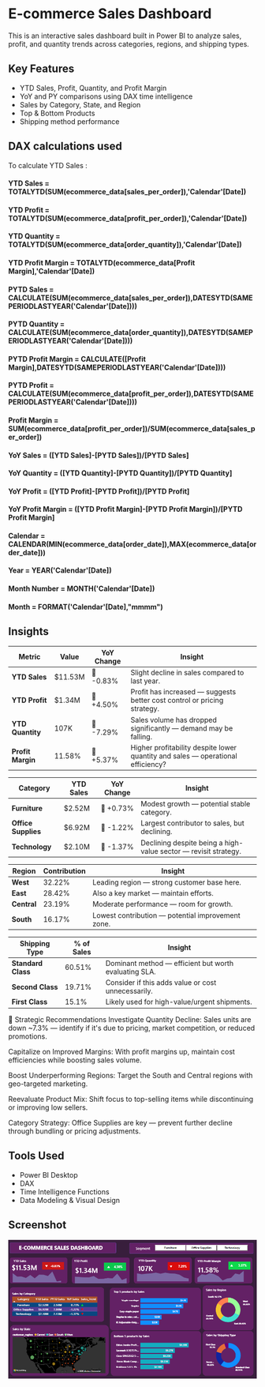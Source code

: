 # E-commerce Sales Dashboard

This is an interactive sales dashboard built in Power BI to analyze sales, profit, and quantity trends across categories, regions, and shipping types.

## Key Features
- YTD Sales, Profit, Quantity, and Profit Margin
- YoY and PY comparisons using DAX time intelligence
- Sales by Category, State, and Region
- Top & Bottom Products
- Shipping method performance
## DAX calculations used
To calculate YTD Sales :
####  YTD Sales = TOTALYTD(SUM(ecommerce_data[sales_per_order]),'Calendar'[Date])

#### YTD Profit = TOTALYTD(SUM(ecommerce_data[profit_per_order]),'Calendar'[Date])

#### YTD Quantity = TOTALYTD(SUM(ecommerce_data[order_quantity]),'Calendar'[Date])

#### YTD Profit Margin = TOTALYTD(ecommerce_data[Profit Margin],'Calendar'[Date])

#### PYTD Sales = CALCULATE(SUM(ecommerce_data[sales_per_order]),DATESYTD(SAMEPERIODLASTYEAR('Calendar'[Date])))

#### PYTD Quantity = CALCULATE(SUM(ecommerce_data[order_quantity]),DATESYTD(SAMEPERIODLASTYEAR('Calendar'[Date])))

#### PYTD Profit Margin = CALCULATE([Profit Margin],DATESYTD(SAMEPERIODLASTYEAR('Calendar'[Date])))

#### PYTD Profit = CALCULATE(SUM(ecommerce_data[profit_per_order]),DATESYTD(SAMEPERIODLASTYEAR('Calendar'[Date]))) 

#### Profit Margin = SUM(ecommerce_data[profit_per_order])/SUM(ecommerce_data[sales_per_order])

#### YoY Sales = ([YTD Sales]-[PYTD Sales])/[PYTD Sales]

#### YoY Quantity = ([YTD Quantity]-[PYTD Quantity])/[PYTD Quantity]

#### YoY Profit = ([YTD Profit]-[PYTD Profit])/[PYTD Profit]

#### YoY Profit Margin = ([YTD Profit Margin]-[PYTD Profit Margin])/[PYTD Profit Margin]

#### Calendar = CALENDAR(MIN(ecommerce_data[order_date]),MAX(ecommerce_data[order_date]))
#### Year = YEAR('Calendar'[Date])
#### Month Number = MONTH('Calendar'[Date])
#### Month = FORMAT('Calendar'[Date],"mmmm")

## Insights
| Metric            | Value    | YoY Change | Insight                                                                         |
| ----------------- | -------- | ---------- | ------------------------------------------------------------------------------- |
| **YTD Sales**     | \$11.53M | 🔻 -0.83%  | Slight decline in sales compared to last year.                                  |
| **YTD Profit**    | \$1.34M  | 🔺 +4.50%  | Profit has increased — suggests better cost control or pricing strategy.        |
| **YTD Quantity**  | 107K     | 🔻 -7.29%  | Sales volume has dropped significantly — demand may be falling.                 |
| **Profit Margin** | 11.58%   | 🔺 +5.37%  | Higher profitability despite lower quantity and sales — operational efficiency? |

| Category            | YTD Sales | YoY Change | Insight                                                         |
| ------------------- | --------- | ---------- | --------------------------------------------------------------- |
| **Furniture**       | \$2.52M   | 🔺 +0.73%  | Modest growth — potential stable category.                      |
| **Office Supplies** | \$6.92M   | 🔻 -1.22%  | Largest contributor to sales, but declining.                    |
| **Technology**      | \$2.10M   | 🔻 -1.37%  | Declining despite being a high-value sector — revisit strategy. |

| Region      | Contribution | Insight                                           |
| ----------- | ------------ | ------------------------------------------------- |
| **West**    | 32.22%       | Leading region — strong customer base here.       |
| **East**    | 28.42%       | Also a key market — maintain efforts.             |
| **Central** | 23.19%       | Moderate performance — room for growth.           |
| **South**   | 16.17%       | Lowest contribution — potential improvement zone. |

| Shipping Type      | % of Sales | Insight                                               |
| ------------------ | ---------- | ----------------------------------------------------- |
| **Standard Class** | 60.51%     | Dominant method — efficient but worth evaluating SLA. |
| **Second Class**   | 19.71%     | Consider if this adds value or cost unnecessarily.    |
| **First Class**    | 15.1%      | Likely used for high-value/urgent shipments.          |

🎯 Strategic Recommendations
Investigate Quantity Decline: Sales units are down ~7.3% — identify if it's due to pricing, market competition, or reduced promotions.

Capitalize on Improved Margins: With profit margins up, maintain cost efficiencies while boosting sales volume.

Boost Underperforming Regions: Target the South and Central regions with geo-targeted marketing.

Reevaluate Product Mix: Shift focus to top-selling items while discontinuing or improving low sellers.

Category Strategy: Office Supplies are key — prevent further decline through bundling or pricing adjustments.


## Tools Used
- Power BI Desktop
- DAX
- Time Intelligence Functions
- Data Modeling & Visual Design

## Screenshot
![Dashboard Preview](https://github.com/terenceochuo/-ecommerce-powerbi-dashboard/blob/59eede1586143eee9e5639b26310c1c63dba3a96/dashboard-screenshot.png.PNG)

